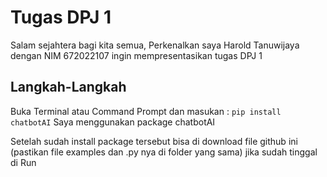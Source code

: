 # Tugas DPJ 1
Salam sejahtera bagi kita semua, Perkenalkan saya Harold Tanuwijaya dengan NIM 672022107 ingin mempresentasikan tugas DPJ 1

## Langkah-Langkah
Buka Terminal atau Command Prompt dan masukan :
`pip install chatbotAI`
Saya menggunakan package chatbotAI 

Setelah sudah install package tersebut bisa di download file github ini 
(pastikan file examples dan .py nya di folder yang sama)
jika sudah tinggal di Run

